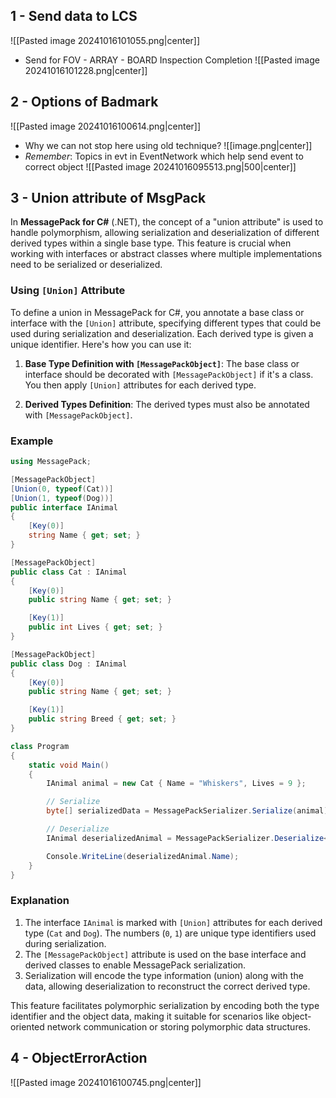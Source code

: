 ## **1 - Send data to LCS**
![[Pasted image 20241016101055.png|center]]
- Send for FOV - ARRAY - BOARD Inspection Completion
![[Pasted image 20241016101228.png|center]]
## **2 - Options of Badmark**
![[Pasted image 20241016100614.png|center]]
- Why we can not stop here using old technique?
![[image.png|center]]
- *Remember*: Topics in evt in EventNetwork which help send event to correct object
![[Pasted image 20241016095513.png|500|center]]
## **3 - Union attribute of  MsgPack**
In **MessagePack for C#** (.NET), the concept of a "union attribute" is used to handle polymorphism, allowing serialization and deserialization of different derived types within a single base type. This feature is crucial when working with interfaces or abstract classes where multiple implementations need to be serialized or deserialized.

### Using `[Union]` Attribute

To define a union in MessagePack for C#, you annotate a base class or interface with the `[Union]` attribute, specifying different types that could be used during serialization and deserialization. Each derived type is given a unique identifier. Here's how you can use it:

1. **Base Type Definition with `[MessagePackObject]`**:
   The base class or interface should be decorated with `[MessagePackObject]` if it's a class. You then apply `[Union]` attributes for each derived type.

2. **Derived Types Definition**:
   The derived types must also be annotated with `[MessagePackObject]`.

### Example

```csharp
using MessagePack;

[MessagePackObject]
[Union(0, typeof(Cat))]
[Union(1, typeof(Dog))]
public interface IAnimal
{
    [Key(0)]
    string Name { get; set; }
}

[MessagePackObject]
public class Cat : IAnimal
{
    [Key(0)]
    public string Name { get; set; }

    [Key(1)]
    public int Lives { get; set; }
}

[MessagePackObject]
public class Dog : IAnimal
{
    [Key(0)]
    public string Name { get; set; }

    [Key(1)]
    public string Breed { get; set; }
}

class Program
{
    static void Main()
    {
        IAnimal animal = new Cat { Name = "Whiskers", Lives = 9 };

        // Serialize
        byte[] serializedData = MessagePackSerializer.Serialize(animal);

        // Deserialize
        IAnimal deserializedAnimal = MessagePackSerializer.Deserialize<IAnimal>(serializedData);

        Console.WriteLine(deserializedAnimal.Name);
    }
}
```

### Explanation
1. The interface `IAnimal` is marked with `[Union]` attributes for each derived type (`Cat` and `Dog`). The numbers (`0`, `1`) are unique type identifiers used during serialization.
2. The `[MessagePackObject]` attribute is used on the base interface and derived classes to enable MessagePack serialization.
3. Serialization will encode the type information (union) along with the data, allowing deserialization to reconstruct the correct derived type.

This feature facilitates polymorphic serialization by encoding both the type identifier and the object data, making it suitable for scenarios like object-oriented network communication or storing polymorphic data structures.
## **4 - ObjectErrorAction**
![[Pasted image 20241016100745.png|center]]